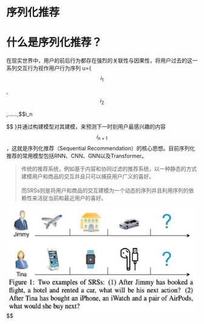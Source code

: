 # 序列化推荐

# 什么是序列化推荐？

在现实世界中，用户的前后行为都存在强烈的关联性与因果性，将用户过去的这一系列交互行为视作用户行为序列 u={
$$
i_1
$$

,
$$
i_2
$$

,……,$$i_n

$$
}并通过构建模型对其建模，来预测下一时刻用户最感兴趣的内容$$i_{n+1}$$，这就是序列化推荐（Sequential Recommendation）的核心思想。目前序列化推荐的常用模型包括RNN、CNN、GNN以及Transformer。



> 传统的推荐系统，例如基于内容和协同过滤的推荐系统，以一种静态的方式建模用户和商品的交互并且只可以捕获用户广义的喜好。<br/><br/>而SRSs则是将用户和商品的交互建模为一个动态的序列并且利用序列的依赖性来活捉当前和最近用户的喜好。

![](static/boxcnolggxKhDZDBzIFPIaDFfhc.png)
$$

